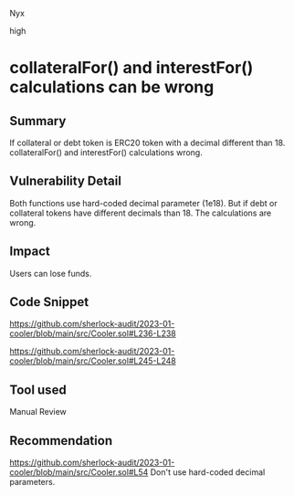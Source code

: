 Nyx

high

# collateralFor() and interestFor() calculations can be wrong

## Summary
If collateral or debt token is ERC20 token with a decimal different than 18. collateralFor() and interestFor() calculations wrong.
## Vulnerability Detail
Both functions use hard-coded decimal parameter (1e18). But if debt or collateral tokens have different decimals than 18. The calculations are wrong.
## Impact
Users can lose funds.
## Code Snippet
https://github.com/sherlock-audit/2023-01-cooler/blob/main/src/Cooler.sol#L236-L238

https://github.com/sherlock-audit/2023-01-cooler/blob/main/src/Cooler.sol#L245-L248
## Tool used

Manual Review

## Recommendation
https://github.com/sherlock-audit/2023-01-cooler/blob/main/src/Cooler.sol#L54
Don't use hard-coded decimal parameters.